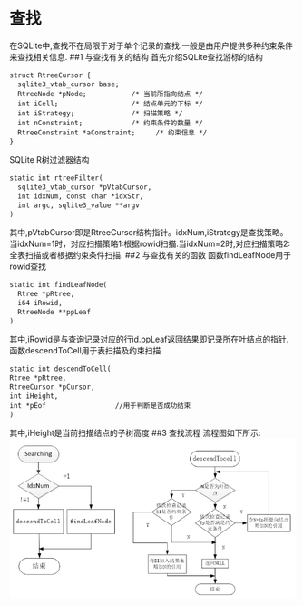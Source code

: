 # 查找
在SQLite中,查找不在局限于对于单个记录的查找.一般是由用户提供多种约束条件来查找相关信息.
##1 与查找有关的结构
首先介绍SQLite查找游标的结构

    struct RtreeCursor {
      sqlite3_vtab_cursor base;
      RtreeNode *pNode;           /* 当前所指向结点 */
      int iCell;                  /* 结点单元的下标 */
      int iStrategy;              /* 扫描策略 */
      int nConstraint;            /* 约束条件的数量 */
      RtreeConstraint *aConstraint;     /* 约束信息 */
    }
SQLite R树过滤器结构

    static int rtreeFilter(
      sqlite3_vtab_cursor *pVtabCursor,
      int idxNum, const char *idxStr,
      int argc, sqlite3_value **argv
    )
其中,pVtabCursor即是RtreeCursor结构指针。idxNum,iStrategy是查找策略。当idxNum=1时，对应扫描策略1:根据rowid扫描.当idxNum=2时,对应扫描策略2:全表扫描或者根据约束条件扫描.
##2 与查找有关的函数
函数findLeafNode用于rowid查找

    static int findLeafNode(
      Rtree *pRtree,
      i64 iRowid,
      RtreeNode **ppLeaf
    )
其中,iRowid是与查询记录对应的行id.ppLeaf返回结果即记录所在叶结点的指针.
函数descendToCell用于表扫描及约束扫描

    static int descendToCell(
    Rtree *pRtree,
    RtreeCursor *pCursor,
    int iHeight,
    int *pEof                 //用于判断是否成功结束
    )
其中,iHeight是当前扫描结点的子树高度
##3 查找流程
流程图如下所示:
<img src="images/searching.png">
